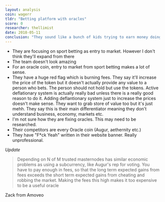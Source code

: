 ```yaml
---
layout: analysis
coin: wagerr
tldr: "Betting platform with oracles"
score: 0
researcher: thellimist
date: 2018-05-11
conclusion: "They sound like a bunch of kids trying to earn money doing ICOs"
---
```


- They are focusing on sport betting as entry to market. However I don't think they'll expand from there
- The team doesn't look amazing
- For an oracle coin, entry to market from sport betting makes a lot of sense.
- They have a huge red flag which is burning fees. They say it'll increase the price of the token but it doesn't actually provide any value to a person who bets. The person should not hold but use the tokens. Active deflationary system is actually really bad unless there is a really good reason to do it. Adding deflantionary system just to increase the prices doesn't make sense. They want to grab store of value too but it's just mehh. They say this is their main differentiator meaning they don't understand business, economy, markets etc.
- I'm not sure how they are fixing oracles. This may need to be researched.
- Their competitors are every Oracle coin (Augur, aethernity etc.)
- They have "F*ck Yeah" written in their website banner. Really unprofessional.

*Update*

> Depending on N of M trusted masternodes has similar economic problems as using a subcurrency, like Augur's rep for voting.
You have to pay enough in fees, so that the long term expected gains from fees exceeds the short term expected gains from cheating and robbing the market. Making the fees this high makes it too expensive to be a useful oracle

Zack from Amoveo

